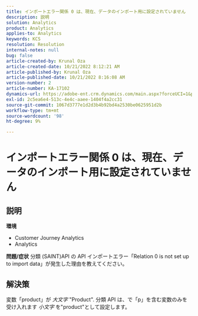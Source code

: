 ```yaml
---
title: インポートエラー関係 0 は、現在、データのインポート用に設定されていません
description: 説明
solution: Analytics
product: Analytics
applies-to: Analytics
keywords: KCS
resolution: Resolution
internal-notes: null
bug: false
article-created-by: Krunal Oza
article-created-date: 10/21/2022 8:12:21 AM
article-published-by: Krunal Oza
article-published-date: 10/21/2022 8:16:08 AM
version-number: 2
article-number: KA-17102
dynamics-url: https://adobe-ent.crm.dynamics.com/main.aspx?forceUCI=1&pagetype=entityrecord&etn=knowledgearticle&id=18dd4612-1851-ed11-bba2-0022480867fb
exl-id: 2c5ea6e4-513c-4e4c-aaee-1404f4a2cc31
source-git-commit: 1067d3777e1d2d3b4b92bd4a2530be0625951d2b
workflow-type: tm+mt
source-wordcount: '98'
ht-degree: 9%

---
```


# インポートエラー関係 0 は、現在、データのインポート用に設定されていません

## 説明

<b>環境</b>
- Customer Journey Analytics
- Analytics



<b>問題/症状</b>
分類 (SAINT)API の API インポートエラー「Relation 0 is not set up to import data」が発生した理由を教えてください。


## 解決策


変数「product」が *大文字* &quot;Product&quot;. 分類 API は、で「p」を含む変数のみを受け入れます *小文字* を&quot;product&quot;として設定します。

